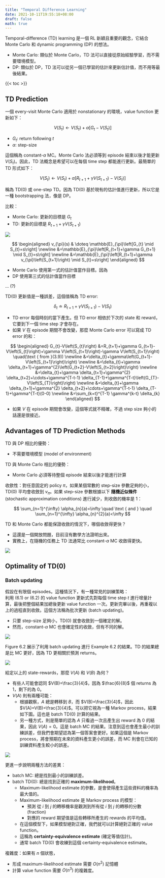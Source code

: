 ```yaml
---
title: "Temporal Difference Learning"
date: 2021-10-11T19:55:18+08:00
draft: false
math: true
---
```


Temporal-difference (TD) learning 是一個 RL 新穎且重要的觀念，它結合 Monte Carlo 和 dynamic programming (DP) 的想法。
- Monte Carlo: 類似於 Monte Carlo，TD 法可以直接從原始經驗學習，而不需要環境模型。
- DP: 類似於 DP，TD 法可以從另一個已學習的估計來更新估計值，而不用等最後結果。

{{< toc >}}

## TD Prediction

一個 every-visit Monte Carlo 適用於 nonstationary 的環境，value function 更新如下：

$$
V\left(S_{t}\right) \leftarrow V\left(S_{t}\right)+\alpha\left[G_{t}-V\left(S_{t}\right)\right]
$$
- $G_t$: return following $t$
- $\alpha$: step-size

這個稱為 constant-$\alpha$ MC。Monte Carlo 法必須等到 episode 結束以後才能更新 $V(S_t)$。因此，TD 法概念是希望可以在每個 time step 都能進行更新。最簡單的 TD 形式如下：

$$
V\left(S_{t}\right) \leftarrow V\left(S_{t}\right)+\alpha\left[R_{t+1}+\gamma V\left(S_{t+1}\right)-V\left(S_{t}\right)\right]
$$

稱為 TD(0) 或 one-step TD。因為 TD(0) 基於現有的估計值進行更新，所以它是一種 bootstrapping 法，像是 DP。

比較：
- Monte Carlo: 更新的目標是 $G_t$
- TD: 更新的目標是 $R_{t+1} + \gamma V(S_{t+1})$

![](td-0.png)


$$
\begin{aligned}
v_{\pi}(s) & \doteq \mathbb{E}_{\pi}\left[G_{t} \mid S_{t}=s\right] \newline
&=\mathbb{E}_{\pi}\left[R_{t+1}+\gamma G_{t+1} \mid S_{t}=s\right] \newline
&=\mathbb{E}_{\pi}\left[R_{t+1}+\gamma v_{\pi}\left(S_{t+1}\right) \mid S_{t}=s\right]
\end{aligned}
$$
- Monte Carlo 使用第一式的估計值當作目標。因為
- DP 使用第三式的估計值當作目標

... (?)

TD(0) 更新值是一種誤差，這個值稱為 TD error:

$$
\delta_{t} \doteq R_{t+1}+\gamma V\left(S_{t+1}\right)-V\left(S_{t}\right)
$$

- TD error 每個時刻的當下產生。但 TD error 相依於下次的 state 和 reward，它要到下一個 time step 才會存在。
- 如果 $V$ 在 episode 期間不會改變，那麼 Monte Carlo error 可以寫成 TD error 的和：

$$
\begin{aligned}
G_{t}-V\left(S_{t}\right) &=R_{t+1}+\gamma G_{t+1}-V\left(S_{t}\right)+\gamma V\left(S_{t+1}\right)-\gamma V\left(S_{t+1}\right) \quad(\text { from }(3.9)) \newline
&=\delta_{t}+\gamma\left(G_{t+1}-V\left(S_{t+1}\right)\right) \newline
&=\delta_{t}+\gamma \delta_{t+1}+\gamma^{2}\left(G_{t+2}-V\left(S_{t+2}\right)\right) \newline
&=\delta_{t}+\gamma \delta_{t+1}+\gamma^{2} \delta_{t+2}+\cdots+\gamma^{T-t-1} \delta_{T-1}+\gamma^{T-t}\left(G_{T}-V\left(S_{T}\right)\right) \newline
&=\delta_{t}+\gamma \delta_{t+1}+\gamma^{2} \delta_{t+2}+\cdots+\gamma^{T-t-1} \delta_{T-1}+\gamma^{T-t}(0-0) \newline
&=\sum_{k=t}^{T-1} \gamma^{k-t} \delta_{k}
\end{aligned}
$$

- 如果 $V$ 在 episode 期間會改變，這個等式就不精確，不過 step size 夠小的話還是很接近。

## Advantages of TD Prediction Methods

TD 與 DP 相比的優勢：
- 不需要環境模型 (model of environment)

TD 與 Monte Carlo 相比的優勢：
- Monte Carlo 必須等待整個 episode 結束以後才能進行計算

收歛性：對任意固定的 policy $\pi$，如果某個常數的 step-size 參數足夠的小，TD(0) 平均會收斂到 $v_{\pi}$。如果 step-size 參數根據以下 **隨機近似條件** (stochastic approximation conditions) 進行減少，則收斂的機率是 $1$：

$$
\sum_{n=1}^{\infty} \alpha_{n}(a)=\infty \quad \text { and } \quad \sum_{n=1}^{\infty} \alpha_{n}^{2}(a)<\infty
$$

TD 和 Monte Carlo 都能保證收斂的情況下，哪個收斂得更快？
- 這還是一個開放問題，目前沒有數學方法證明出來。
- 實務上，在隨機的任務上 TD 法通常比 constant-$\alpha$ MC 收斂得更快。

![](ex-6.2.png)

## Optimality of TD(0)

### Batch updating

假設在有限個 episodes。這種情況下，有一種常見的訓練策略：\
利用 (6.1) or (6.2) 的 value function 更新式先對每個 time step $t$ 進行增量計算，最後把整個結果加總後更新 value function 一次。更新完畢以後，再重複以上的過程直到收斂。這個方法稱為批次更新 (batch updating)。
- 只要 step-size 足夠小，TD(0) 就會收斂到一個確定的解。
- 然而，constant-$\alpha$ MC 也會確定性的收斂，但有不同的解。

![](6.2.png)

Figure 6.2 展示了利用 batch updating 進行 Example 6.2 的結果。TD 的結果總是比 MC 更好，因為 TD 更相關於預測 returns。

![](ex-6.4.png)

給定以上的 state-rewards，那麼 $V(A)$ 和 $V(B)$ 為何？
- 有些人可能會認同 $V(B)=\frac{3}{4}$，因為 $\frac{6}{8}$ 個 returns 為 $1$，剩下的為 $0$。
- $V(A)$ 則有兩種可能：
  - 根據觀察，$A$ 總是轉移到 $B$，而 $V(B)=\frac{3}{4}$，因此 $V(A)=V(B)=\frac{3}{4}$。可以把它視為一種 Markov process，結果如下圖。這也是 batch TD(0) 計算的結果。
  - 另一種方式，則是簡單的認為 $A$ 只看過一次且產生出 reward 為 $0$ 的結果，因此 $V(A)=0$。這是 batch MC 的結果。注意到這也會產生最小的訓練誤差，但我們會期望認為第一個答案會更好。如果這個是 Markov process，將會預期在未來的資料產生更小的誤差，而 MC 則會在已知的訓練資料產生較小的誤差。

![](ex-6.4.2.png)

更進一步說明兩種方法的差異：
- batch MC: 總是找到最小的訓練誤差。
- batch TD(0): 總是找到正確的 **maximum-likelihood**。
  - Maximum-likelihood estimate 的參數，是會使得產生這些資料的機率為最大值的。
  - Maximum-likelihood estimate 是 Markov process 的模型：
    - 預測 從 $i$ 到 $j$ 的轉移機率是觀測到所有從 $i$ 到 $j$ 的轉移的分數 (fraction)
    - 對應的 reward 期望值是這些轉移所產生的 rewards 的平均值。
  - 在這個模型下，如果模型絕對正確，我們就可以計算絕對正確的 value function。
  - 這稱為 **certainty-equivalence estimate** (確定等值估計)。
  - 通常 batch TD(0) 會收練到這個 certainty-equivalence estimate。

複雜度：如果有 $n$ 個狀態，
- 形成 maximum-likelihood estimate 需要 $O(n^2)$ 記憶體
- 計算 value function 需要 $O(n^3)$ 的複雜度。
